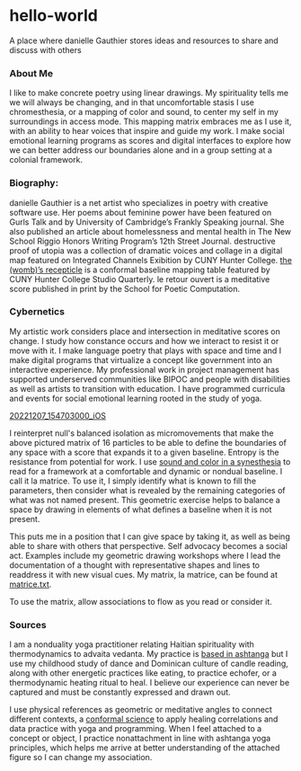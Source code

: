 # hello-world
A place where danielle Gauthier stores ideas and resources to share and discuss with others

### About Me

I like to make concrete poetry using linear drawings. My spirituality tells me we will always be changing, and in that uncomfortable stasis I use chromesthesia, or a mapping of color and sound, to center my self in my surroundings in access mode. This mapping matrix embraces me as I use it, with an ability to hear voices that inspire and guide my work. I make social emotional learning programs as scores and digital interfaces to explore how we can better address our boundaries alone and in a group setting at a colonial framework.

### Biography:
danielle Gauthier is a net artist who specializes in poetry with creative software use. Her poems about feminine power have been featured on Gurls Talk and by University of Cambridge’s Frankly Speaking journal. She also published an article about homelessness and mental health in The New School Riggio Honors Writing Program’s 12th Street Journal. destructive proof of utopia was a collection of dramatic voices and collage in a digital map featured on Integrated Channels Exibition by CUNY Hunter College. [the (womb)’s recepticle](https://editor.p5js.org/danielle.gauthier6/full/qWz3DjxpN) is a conformal baseline mapping table featured by CUNY Hunter College Studio Quarterly. le retour ouvert is a meditative score published in print by the School for Poetic Computation.

### Cybernetics
My artistic work considers place and intersection in meditative scores on change. I study how constance occurs and how we interact to resist it or move with it. I make language poetry that plays with space and time and I make digital programs that virtualize a concept like government into an interactive experience. My professional work in project management has supported underserved communities like BIPOC and people with disabilities as well as artists to transition with education. I have programmed curricula and events for social emotional learning rooted in the study of yoga.

[20221207_154703000_iOS](https://user-images.githubusercontent.com/118069621/206229427-4c1fedbf-a13c-4100-8ed9-9468a85481e2.png)

I reinterpret null's balanced isolation as micromovements that make the above pictured matrix of 16 particles to be able to define the boundaries of any space with a score that expands it to a given baseline. Entropy is the resistance from potential for work. I use [sound and color in a synesthesia](https://en.wikipedia.org/wiki/Chromesthesia) to read for a framework at a comfortable and dynamic or nondual baseline. I call it la matrice. To use it, I simply identify what is known to fill the parameters, then consider what is revealed by the remaining categories of what was not named present. This geometric exercise helps to balance a space by drawing in elements of what defines a baseline when it is not present.

This puts me in a position that I can give space by taking it, as well as being able to share with others that perspective. Self advocacy becomes a social act. Examples include my geometric drawing workshops where I lead the documentation of a thought with representative shapes and lines to readdress it with new visual cues. My matrix, la matrice, can be found at [matrice.txt](https://github.com/fuzzygeometric/hello-world/files/10177723/matrice.txt).

To use the matrix, allow associations to flow as you read or consider it.

### Sources

I am a nonduality yoga practitioner relating Haitian spirituality with thermodynamics to advaita vedanta. My practice is [based in ashtanga](https://www.arlingtoncenter.org/Sanskrit-English.pdf) but I use my childhood study of dance and Dominican culture of candle reading, along with other energetic practices like eating, to practice echofer, or a thermodynamic heating ritual to heal. I believe our experience can never be captured and must be constantly expressed and drawn out.

I use physical references as geometric or meditative angles to connect different contexts, a [conformal science](https://jila.colorado.edu/~ajsh/insidebh/penrose.html) to apply healing correlations and data practice with yoga and programming. When I feel attached to a concept or object, I practice nonattachment in line with ashtanga yoga principles, which helps me arrive at better understanding of the attached figure so I can change my association.





